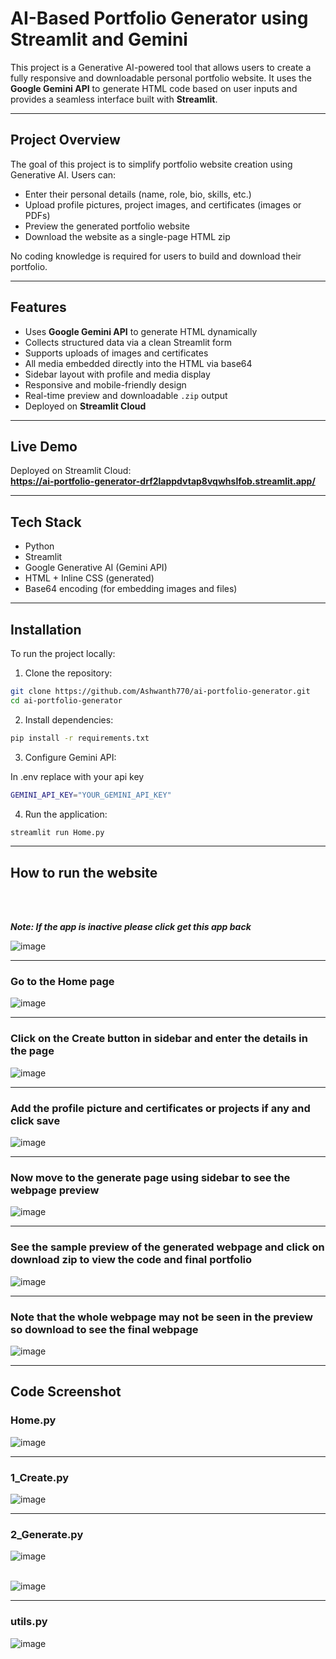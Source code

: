 # AI-Based Portfolio Generator using Streamlit and Gemini

This project is a Generative AI-powered tool that allows users to create a fully responsive and downloadable personal portfolio website. It uses the **Google Gemini API** to generate HTML code based on user inputs and provides a seamless interface built with **Streamlit**.

---

## Project Overview

The goal of this project is to simplify portfolio website creation using Generative AI. Users can:

- Enter their personal details (name, role, bio, skills, etc.)
- Upload profile pictures, project images, and certificates (images or PDFs)
- Preview the generated portfolio website
- Download the website as a single-page HTML zip

No coding knowledge is required for users to build and download their portfolio.

---

## Features

- Uses **Google Gemini API** to generate HTML dynamically
- Collects structured data via a clean Streamlit form
- Supports uploads of images and certificates
- All media embedded directly into the HTML via base64
- Sidebar layout with profile and media display
- Responsive and mobile-friendly design
- Real-time preview and downloadable `.zip` output
- Deployed on **Streamlit Cloud**

---

## Live Demo

Deployed on Streamlit Cloud:  
**https://ai-portfolio-generator-drf2lappdvtap8vqwhslfob.streamlit.app/**  

---

## Tech Stack

- Python
- Streamlit
- Google Generative AI (Gemini API)
- HTML + Inline CSS (generated)
- Base64 encoding (for embedding images and files)

---

## Installation

To run the project locally:

1. Clone the repository:
  
```bash 
git clone https://github.com/Ashwanth770/ai-portfolio-generator.git
cd ai-portfolio-generator
```

2. Install dependencies:

```bash
pip install -r requirements.txt
```

3. Configure Gemini API:

In .env replace with your api key
```bash
GEMINI_API_KEY="YOUR_GEMINI_API_KEY"
```

4. Run the application:

```bash
streamlit run Home.py
```

---


## How to run the website 

<br/> <br/>

***Note: If the app is inactive please click get this app back***

![image](https://github.com/user-attachments/assets/d6d02c28-e844-403c-a554-3021205bcfca)

---

### Go to the Home page

![image](https://github.com/user-attachments/assets/9cb3355e-e29d-4a89-83cf-d8f05fe43cb6)

---

### Click on the Create button in sidebar and enter the details in the page
  
![image](https://github.com/user-attachments/assets/31c39591-f98a-421b-9bb8-0ed4eb2816f6)

---

### Add the profile picture and certificates or projects if any and click save

![image](https://github.com/user-attachments/assets/05f7e702-3777-4236-af46-488fda6eceaf)

---

### Now move to the generate page using sidebar to see the webpage preview
  
![image](https://github.com/user-attachments/assets/f3dc4032-b658-4a40-8a49-2dbd05ce58c4)

---

### See the sample preview of the generated webpage and click on download zip to view the code and final portfolio
  
![image](https://github.com/user-attachments/assets/edd3625b-2949-4499-9262-af202eab8040)

---

### Note that the whole webpage may not be seen in the preview so download to see the final webpage
  
![image](https://github.com/user-attachments/assets/b76079ad-f0c3-44e5-b998-58e1e07a4d20)

---

## Code Screenshot

### Home.py

![image](https://github.com/user-attachments/assets/ef737f6b-5775-444a-beaf-5bb6dfbaef98)

---

### 1_Create.py

![image](https://github.com/user-attachments/assets/61b9c798-4993-441f-8ff8-7e0846d7d68e)

---

### 2_Generate.py

![image](https://github.com/user-attachments/assets/7cc465b5-6502-45da-9aad-b9cbfa19dd82) <br/> <br/>

![image](https://github.com/user-attachments/assets/08f68976-ab5f-4b11-a975-2c14525cd5fb)

---

### utils.py

![image](https://github.com/user-attachments/assets/87963b7f-0701-489c-b65c-36a1d01cfc12)









